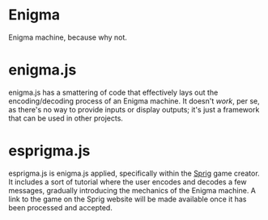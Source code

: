 # Enigma
Enigma machine, because why not.

# enigma.js
enigma.js has a smattering of code that effectively lays out the encoding/decoding process of an Enigma machine. It doesn't *work*, per se, as there's no way to provide inputs or display outputs; it's just a framework that can be used in other projects.

# esprigma.js
esprigma.js is enigma.js applied, specifically within the [Sprig]([url](https://sprig.hackclub.com/)) game creator. It includes a sort of tutorial where the user encodes and decodes a few messages, gradually introducing the mechanics of the Enigma machine. A link to the game on the Sprig website will be made available once it has been processed and accepted.
